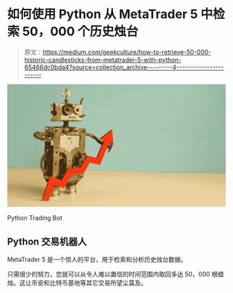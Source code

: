 # 如何使用 Python 从 MetaTrader 5 中检索 50，000 个历史烛台

> 原文：<https://medium.com/geekculture/how-to-retrieve-50-000-historic-candlesticks-from-metatrader-5-with-python-65466dc0bda4?source=collection_archive---------4----------------------->

![](img/a38123b399fdde6020cc28d7e902d971.png)

Python Trading Bot

## Python 交易机器人

MetaTrader 5 是一个惊人的平台，用于检索和分析历史烛台数据。

只需很少的努力，您就可以从令人难以置信的时间范围内取回多达 50，000 根蜡烛。这让币安和比特币基地等其它交易所望尘莫及。